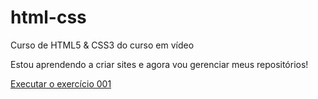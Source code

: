 # html-css
 Curso de HTML5 & CSS3 do curso em vídeo


 Estou aprendendo a criar sites e agora vou gerenciar meus repositórios!

<a href="https://wandersonsantgou.github.io/html-css/exercicios/ex002/index.html">Executar o exercício 001</a>